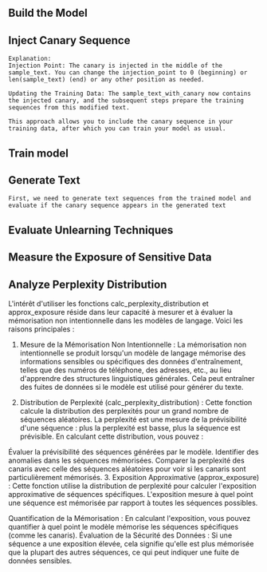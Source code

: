 ## Build the Model
## Inject Canary Sequence
    Explanation:
    Injection Point: The canary is injected in the middle of the sample_text. You can change the injection_point to 0 (beginning) or len(sample_text) (end) or any other position as needed.

    Updating the Training Data: The sample_text_with_canary now contains the injected canary, and the subsequent steps prepare the training sequences from this modified text.

    This approach allows you to include the canary sequence in your training data, after which you can train your model as usual.
## Train model

## Generate Text
    First, we need to generate text sequences from the trained model and evaluate if the canary sequence appears in the generated text

## Evaluate Unlearning Techniques

## Measure the Exposure of Sensitive Data

## Analyze Perplexity Distribution
L'intérêt d'utiliser les fonctions calc_perplexity_distribution et approx_exposure réside dans leur capacité à mesurer et à évaluer la mémorisation non intentionnelle dans les modèles de langage. Voici les raisons principales :

1. Mesure de la Mémorisation Non Intentionnelle :
La mémorisation non intentionnelle se produit lorsqu'un modèle de langage mémorise des informations sensibles ou spécifiques des données d'entraînement, telles que des numéros de téléphone, des adresses, etc., au lieu d'apprendre des structures linguistiques générales. Cela peut entraîner des fuites de données si le modèle est utilisé pour générer du texte.

2. Distribution de Perplexité (calc_perplexity_distribution) :
Cette fonction calcule la distribution des perplexités pour un grand nombre de séquences aléatoires. La perplexité est une mesure de la prévisibilité d'une séquence : plus la perplexité est basse, plus la séquence est prévisible. En calculant cette distribution, vous pouvez :

Évaluer la prévisibilité des séquences générées par le modèle.
Identifier des anomalies dans les séquences mémorisées.
Comparer la perplexité des canaris avec celle des séquences aléatoires pour voir si les canaris sont particulièrement mémorisés.
3. Exposition Approximative (approx_exposure) :
Cette fonction utilise la distribution de perplexité pour calculer l'exposition approximative de séquences spécifiques. L'exposition mesure à quel point une séquence est mémorisée par rapport à toutes les séquences possibles.

Quantification de la Mémorisation : En calculant l'exposition, vous pouvez quantifier à quel point le modèle mémorise les séquences spécifiques (comme les canaris).
Évaluation de la Sécurité des Données : Si une séquence a une exposition élevée, cela signifie qu'elle est plus mémorisée que la plupart des autres séquences, ce qui peut indiquer une fuite de données sensibles.
